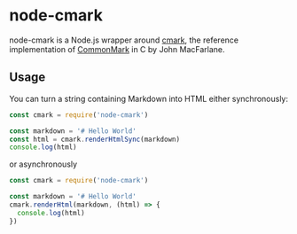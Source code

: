# node-cmark

node-cmark is a Node.js wrapper around [cmark](https://github.com/jgm/cmark), the reference implementation of [CommonMark](http://commonmark.org/) in C by John MacFarlane.

## Usage

You can turn a string containing Markdown into HTML either synchronously:

```javascript
const cmark = require('node-cmark')

const markdown = '# Hello World'
const html = cmark.renderHtmlSync(markdown)
console.log(html)
```

or asynchronously

```javascript
const cmark = require('node-cmark')

const markdown = '# Hello World'
cmark.renderHtml(markdown, (html) => {
  console.log(html)
})
```

